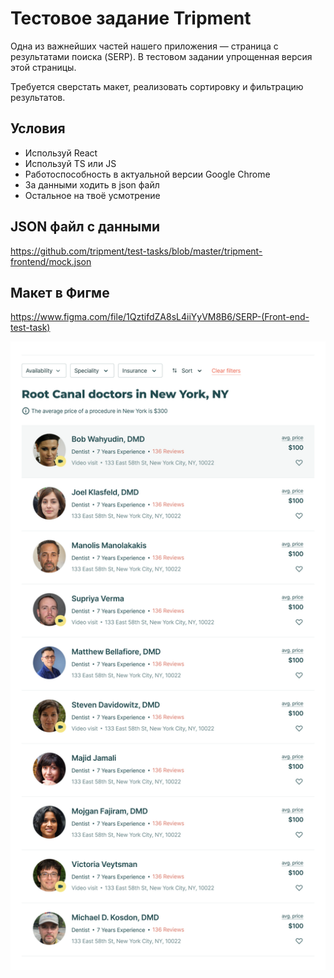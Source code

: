 # Тестовое задание Tripment

Одна из важнейших частей нашего приложения — страница с результатами поиска (SERP). В тестовом задании упрощенная версия этой страницы.

Требуется сверстать макет, реализовать сортировку и фильтрацию результатов.

## Условия

- Используй React
- Используй TS или JS
- Работоспособность в актуальной версии Google Chrome
- За данными ходить в json файл
- Остальное на твоё усмотрение

## JSON файл с данными

https://github.com/tripment/test-tasks/blob/master/tripment-frontend/mock.json

## Макет в Фигме  

https://www.figma.com/file/1QztifdZA8sL4iiYyVM8B6/SERP-(Front-end-test-task)

![](SERP.png?raw=true)

